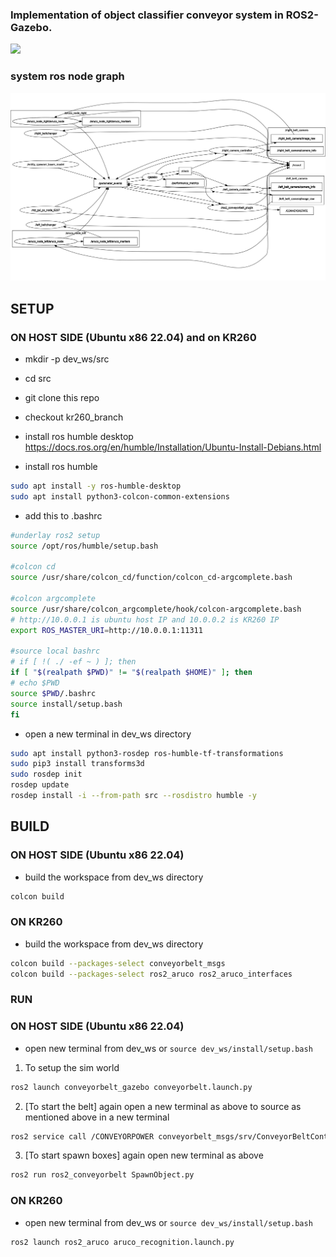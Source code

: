 ### Implementation of object classifier conveyor system in ROS2-Gazebo.

<img src="https://github.com/rkroshan/object_classifier_conveyor_system/blob/main/media/object_classifier_conveyor_system.gif">
<br>

### system ros node graph
<img src="https://github.com/rkroshan/object_classifier_conveyor_system/blob/main/media/object_classifier_conveyor_system.png">

## SETUP
### ON HOST SIDE (Ubuntu x86 22.04) and on KR260
- mkdir -p dev_ws/src
- cd src
- git clone this repo
- checkout kr260_branch
- install ros humble desktop
    https://docs.ros.org/en/humble/Installation/Ubuntu-Install-Debians.html

- install ros humble
```bash
sudo apt install -y ros-humble-desktop
sudo apt install python3-colcon-common-extensions
```

- add this to .bashrc
```bash
#underlay ros2 setup
source /opt/ros/humble/setup.bash

#colcon cd
source /usr/share/colcon_cd/function/colcon_cd-argcomplete.bash

#colcon argcomplete
source /usr/share/colcon_argcomplete/hook/colcon-argcomplete.bash
# http://10.0.0.1 is ubuntu host IP and 10.0.0.2 is KR260 IP
export ROS_MASTER_URI=http://10.0.0.1:11311

#source local bashrc
# if [ !( ./ -ef ~ ) ]; then
if [ "$(realpath $PWD)" != "$(realpath $HOME)" ]; then
# echo $PWD
source $PWD/.bashrc
source install/setup.bash
fi
```

- open a new terminal in dev_ws directory
```bash
sudo apt install python3-rosdep ros-humble-tf-transformations
sudo pip3 install transforms3d
sudo rosdep init
rosdep update
rosdep install -i --from-path src --rosdistro humble -y
```

## BUILD
### ON HOST SIDE (Ubuntu x86 22.04) 
-  build the workspace from dev_ws directory
```bash
colcon build
```
### ON KR260
-  build the workspace from dev_ws directory
```bash
colcon build --packages-select conveyorbelt_msgs
colcon build --packages-select ros2_aruco ros2_aruco_interfaces
```

### RUN
### ON HOST SIDE (Ubuntu x86 22.04)
- open new terminal from dev_ws or `source dev_ws/install/setup.bash`

1. To setup the sim world
```bash
ros2 launch conveyorbelt_gazebo conveyorbelt.launch.py
```

2. [To start the belt] again open a new terminal as above to source as mentioned above in a new terminal
```bash
ros2 service call /CONVEYORPOWER conveyorbelt_msgs/srv/ConveyorBeltControl "{power: 10, belt_changer_velocity: 0.5}"
```
3. [To start spawn boxes] again open new terminal as above
```bash
ros2 run ros2_conveyorbelt SpawnObject.py
```

### ON KR260
- open new terminal from dev_ws or `source dev_ws/install/setup.bash`

```bash
ros2 launch ros2_aruco aruco_recognition.launch.py
```